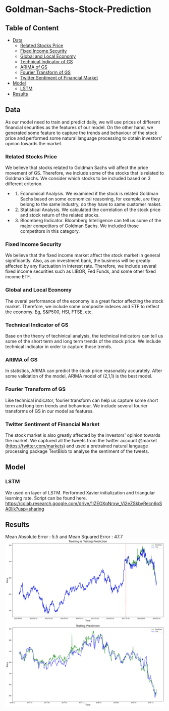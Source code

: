 # Goldman-Sachs-Stock-Prediction

## Table of Content
* [Data](#Data)
    * [Related Stocks Price](#Related-Stocks-Price)
    * [Fixed Income Security](#Fixed-Income-Security)
    * [Global and Local Economy](#Global-and-Local-Economy)
    * [Technical Indicator of GS](#Technical-Indicator-of-GS)
    * [ARIMA of GS](#ARIMA-of-GS)
    * [Fourier Transform of GS](#Fourier-Transform-of-GS)
    * [Twitter Sentiment of Financial Market](#Twitter-Sentiment-of-Financial-Market)
* [Model](#Model)
    * [LSTM](#LSTM)
* [Results](#Results)

## Data
As our model need to train and predict daily, we will use prices of different financial securities as the features of our model. On the other hand, we generated some feature to capture the trends and behaviour of the stock price and performed some natural language processing to obtain investors' opnion towards the market.

### Related Stocks Price
We believe that stocks related to Goldman Sachs will affect the price movement of GS. Therefore, we include some of the stocks that is related to Goldman Sachs. We consider which stocks to be included based on 3 different criterion. 
- 1. Economical Analysis. We examined if the stock is related Goldman Sachs based on some economical reasoning, for example, are they belong to the same industry, do they have to same customer maket. 
- 2. Statistical Analysis. We calculated the correlation of the stock price and stock return of the related stocks.
- 3. Bloomberg Indicator. Bloomberg Intelligence can tell us some of the major competitors of Goldman Sachs. We included those competitors in this category.

### Fixed Income Security
We believe that the fixed income market affect the stock market in general significantly. Also, as an investment bank, the business will be greatly affected by any fluctuation in interest rate. Therefore, we include several fixed income securities such as LIBOR, Fed Funds, and some other fixed income ETF.

### Global and Local Economy
The overal performance of the economy is a great factor affecting the stock market. Therefore, we include some composite indeces and ETF to reflect the economy. Eg, S&P500, HSI, FTSE, etc.

### Technical Indicator of GS
Base on the theory of techinical analysis, the technical indicators can tell us some of the short term and long term trends of the stock price. We include technical indicator in order to capture those trends.

### ARIMA of GS
In statistics, ARIMA can predict the stock price reasonably accurately. After some validation of the model, ARIMA model of (2,1,1) is the best model.

### Fourier Transform of GS
Like technical indicator, fourier transform can help us capture some short term and long tern trends and behavriour. We include several fourier transforms of GS in our model as features.

### Twitter Sentiment of Financial Market
The stock market is also greatly affected by the investors' opinion towards the market. We captured all the tweets from the twitter account @market (https://twitter.com/markets) and used a pretrained natural language processing package TextBlob to analyse the sentiment of the tweets.

## Model
### LSTM
We used on layer of LSTM. Performed Xavier initialization and triangular learning rate. Script can be found here.
https://colab.research.google.com/drive/1lZEOXqNrxw_Vj2eZSkbyRecn6pSA0Ilk?usp=sharing


## Results
Mean Absolute Error : 5.5 and Mean Squared Error :  47.7
![train_test](https://github.com/heamabc/Goldman-Sachs-Stock-Prediction/blob/master/Illustration1.png)
![test](https://github.com/heamabc/Goldman-Sachs-Stock-Prediction/blob/master/Illustration2.png)
